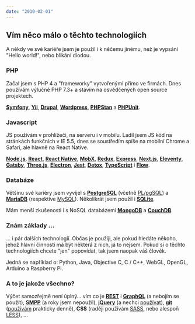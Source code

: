 ```yaml
---
date: "2010-02-01"
---
```

## Vím něco málo o těchto technologiích
A někdy ve své kariéře jsem je použil i k něčemu jinému, než je vypsání "Hello world!", nebo blikání diodou.

### PHP

Začal jsem s PHP 4 a "frameworky" vytvořenými přímo ve firmách.
Dnes používám výlučně PHP 7.3+ a stavím na osvědčených open source projektech.

**[Symfony](https://symfony.com/)**,
**[Yii](https://www.yiiframework.com/)**,
**[Drupal](https://www.drupal.com/)**,
**[Wordpress](https://wordpress.org/)**,
**[PHPStan](https://github.com/phpstan/phpstan**)** a
**[PHPUnit](https://phpunit.de/)**.

### Javascript
JS používám v prohlížeči, na serveru i v mobilu. Ladil jsem JS kód na stránkách funkčních v IE 5.5,
dnes se soustředím spíše na mobilní Chrome a Safari, ale hlavně na React Native.

**[Node.js](https://nodejs.org/en/)**,
**[React](https://reactjs.org/)**,
**[React Native](https://reactnative.dev/)**,
**[MobX](https://mobx.js.org/README.html)**,
**[Redux](https://redux.js.org/)**,
**[Express](https://expressjs.com/)**,
**[Next.js](https://nextjs.org/)**,
**[Eleventy](https://www.11ty.dev/)**,
**[Gatsby](https://www.gatsbyjs.org/)**,
**[Three.js](https://threejs.org/)**,
**[Electron](https://www.electronjs.org/)**,
**[Jest](https://jestjs.io/)**,
**[Detox](https://github.com/wix/detox)**,
**[TypeScript](https://www.typescriptlang.org/)** i
**[Flow](https://flow.org/en/)**.

### Databáze
Většinu své kariéry jsem vyvíjel s **[PostgreSQL](https://www.postgresql.org/)** (včetně [PL/pgSQL](https://www.postgresql.org/docs/12/plpgsql.html))
a **[MariaDB](https://mariadb.org/)** (respektive [MySQL](https://www.mysql.com/)). Několikrát jsem použil i **[SQLite](https://sqlite.org/index.html)**.

Mám menší zkušenosti i s NoSQL databázemi **[MongoDB](https://www.mongodb.com/)** a **[CouchDB](https://couchdb.apache.org/)**.

### Znám základy ...
... i pár dalších technologií. Občas je použiji, ale pokud hledáte někoho, jehož hlavní
činností má být některá z nich, já to nejsem.
Pokud si o těchto technologiích chcete "jen" popovídat, tak jsem naopak váš člověk.

Jedná se například o: Python, Java, Objective C, C / C++, WebGL, OpenGL, Arduino a Raspberry Pi.

### A to je jakože všechno?
Výčet samozřejmě není úplný... vím co je
**[REST](https://restfulapi.net/)** i **[GraphQL](https://graphql.org/)** (a nebojím se použít),
**[SMPP](https://smpp.org/)** (a roky jsem nepoužil),
**[jQuery](https://jquery.com/)** (a nechci [používat](http://youmightnotneedjquery.com/)),
**[git](https://git-scm.com/)** ([používám](https://ohshitgit.com/) prakticky denně),
**CSS** (raději používám [SASS](https://sass-lang.com/), nebo alespoň [LESS](http://lesscss.org/)), ...
